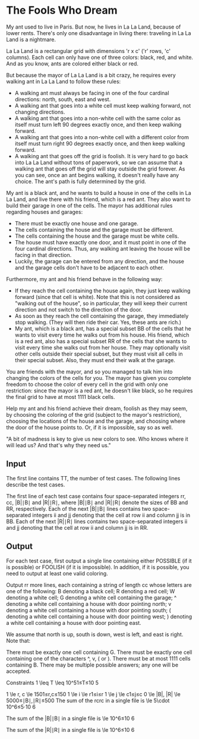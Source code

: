 # The Fools Who Dream

My ant used to live in Paris. But now, he lives in La La Land, because of lower rents. 
There's only one disadvantage in living there: traveling in La La Land is a nightmare.

La La Land is a rectangular grid with dimensions 'r x c' ('r' rows, 'c' columns). 
Each cell can only have one of three colors: black, red, and white. 
And as you know, ants are colored either black or red. 

But because the mayor of La La Land is a bit crazy, he requires every walking ant in La La Land to follow these rules:

- A walking ant must always be facing in one of the four cardinal directions: north, south, east and west.
- A walking ant that goes into a white cell must keep walking forward, not changing directions.
- A walking ant that goes into a non-white cell with the same color as itself must turn left 90 degrees exactly once, and then keep walking forward.
- A walking ant that goes into a non-white cell with a different color from itself must turn right 90 degrees exactly once, and then keep walking forward.
- A walking ant that goes off the grid is foolish. It is very hard to go back into La La Land without tons of paperwork, so we can assume that a walking ant that goes off the grid will stay outside the grid forever.
As you can see, once an ant begins walking, it doesn't really have any choice. The ant's path is fully determined by the grid.

My ant is a black ant, and he wants to build a house in one of the cells in La La Land, and live there with his friend, which is a red ant. 
They also want to build their garage in one of the cells. The mayor has additional rules regarding houses and garages:

- There must be exactly one house and one garage.
- The cells containing the house and the garage must be different.
- The cells containing the house and the garage must be white cells.
- The house must have exactly one door, and it must point in one of the four cardinal directions. Thus, any walking ant leaving the house will be facing in that direction.
- Luckily, the garage can be entered from any direction, and the house and the garage cells don't have to be adjacent to each other.

Furthermore, my ant and his friend behave in the following way:

- If they reach the cell containing the house again, they just keep walking forward (since that cell is white). Note that this is not considered as "walking out of the house", so in particular, they will keep their current direction and not switch to the direction of the door.
- As soon as they reach the cell containing the garage, they immediately stop walking. (They will then ride their car. Yes, these ants are rich.)
- My ant, which is a black ant, has a special subset BB of the cells that he wants to visit every time he walks out from his house. His friend, which is a red ant, also has a special subset RR of the cells that she wants to visit every time she walks out from her house. They may optionally visit other cells outside their special subset, but they must visit all cells in their special subset. Also, they must end their walk at the garage.

You are friends with the mayor, and so you managed to talk him into changing the colors of the cells for you. The mayor has given you complete freedom to choose the color of every cell in the grid with only one restriction: since the mayor is a red ant, he doesn't like black, so he requires the final grid to have at most 1111 black cells.

Help my ant and his friend achieve their dream, foolish as they may seem, by choosing the coloring of the grid (subject to the mayor's restriction), choosing the locations of the house and the garage, and choosing where the door of the house points to. Or, if it is impossible, say so as well.

"A bit of madness is key
to give us new colors to see.
Who knows where it will lead us?
And that's why they need us."

## Input
The first line contains TT, the number of test cases. The following lines describe the test cases.

The first line of each test case contains four space-separated integers rr, cc, |B|∣B∣ and |R|∣R∣, where |B|∣B∣ and |R|∣R∣ denote the sizes of BB and RR, respectively.
Each of the next |B|∣B∣ lines contains two space-separated integers ii and jj denoting that the cell at row ii and column jj is in BB.
Each of the next |R|∣R∣ lines contains two space-separated integers ii and jj denoting that the cell at row ii and column jj is in RR.

## Output
For each test case, first output a single line containing either POSSIBLE (if it is possible) or FOOLISH (if it is impossible). 
In addition, if it is possible, you need to output at least one valid coloring. 

Output rr more lines, each containing a string of length cc whose letters are one of the following:
B denoting a black cell;
R denoting a red cell;
W denoting a white cell;
G denoting a white cell containing the garage;
^ denoting a white cell containing a house with door pointing north;
v denoting a white cell containing a house with door pointing south;
( denoting a white cell containing a house with door pointing west;
) denoting a white cell containing a house with door pointing east.

We assume that north is up, south is down, west is left, and east is right. Note that:

There must be exactly one cell containing G.
There must be exactly one cell containing one of the characters ^, v, ( or ).
There must be at most 1111 cells containing B.
There may be multiple possible answers; any one will be accepted.

Constraints
1 \leq T \leq 10^51≤T≤10 
5
 
1 \le r, c \le 1501≤r,c≤150
1 \le i \le r1≤i≤r
1 \le j \le c1≤j≤c
0 \le |B|, |R| \le 5000≤∣B∣,∣R∣≤500
The sum of the rcrc in a single file is \le 5\cdot 10^6≤5⋅10 
6
 
The sum of the |B|∣B∣ in a single file is \le 10^6≤10 
6
 
The sum of the |R|∣R∣ in a single file is \le 10^6≤10 
6
